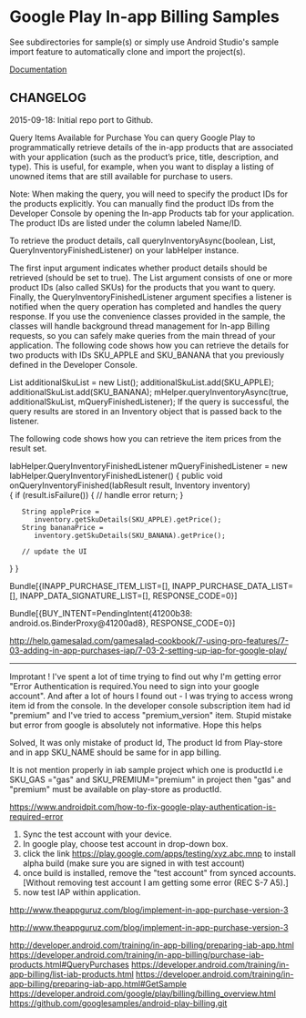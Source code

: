 Google Play In-app Billing Samples
==================================

See subdirectories for sample(s) or simply use Android Studio's sample import
feature to automatically clone and import the project(s).

[Documentation](https://developer.android.com/google/play/billing/billing_overview.html)

CHANGELOG
---------

   2015-09-18: Initial repo port to Github.
   
   
   
   
   
Query Items Available for Purchase
You can query Google Play to programmatically retrieve details of the in-app products that are associated with your application (such as the product’s price, title, description, and type). This is useful, for example, when you want to display a listing of unowned items that are still available for purchase to users.

Note: When making the query, you will need to specify the product IDs for the products explicitly. You can manually find the product IDs from the Developer Console by opening the In-app Products tab for your application. The product IDs are listed under the column labeled Name/ID.

To retrieve the product details, call queryInventoryAsync(boolean, List, QueryInventoryFinishedListener) on your IabHelper instance.

The first input argument indicates whether product details should be retrieved (should be set to true).
The List argument consists of one or more product IDs (also called SKUs) for the products that you want to query.
Finally, the QueryInventoryFinishedListener argument specifies a listener is notified when the query operation has completed and handles the query response.
If you use the convenience classes provided in the sample, the classes will handle background thread management for In-app Billing requests, so you can safely make queries from the main thread of your application.
The following code shows how you can retrieve the details for two products with IDs SKU_APPLE and SKU_BANANA that you previously defined in the Developer Console.

List additionalSkuList = new List();
additionalSkuList.add(SKU_APPLE);
additionalSkuList.add(SKU_BANANA);
mHelper.queryInventoryAsync(true, additionalSkuList,
   mQueryFinishedListener);
If the query is successful, the query results are stored in an Inventory object that is passed back to the listener.

The following code shows how you can retrieve the item prices from the result set.

IabHelper.QueryInventoryFinishedListener 
   mQueryFinishedListener = new IabHelper.QueryInventoryFinishedListener() {
   public void onQueryInventoryFinished(IabResult result, Inventory inventory)   
   {
      if (result.isFailure()) {
         // handle error
         return;
       }

       String applePrice =
          inventory.getSkuDetails(SKU_APPLE).getPrice();
       String bananaPrice =
          inventory.getSkuDetails(SKU_BANANA).getPrice();

       // update the UI 
   }
}   



Bundle[{INAPP_PURCHASE_ITEM_LIST=[], INAPP_PURCHASE_DATA_LIST=[], INAPP_DATA_SIGNATURE_LIST=[], RESPONSE_CODE=0}]


Bundle[{BUY_INTENT=PendingIntent{41200b38: android.os.BinderProxy@41200ad8}, RESPONSE_CODE=0}]


http://help.gamesalad.com/gamesalad-cookbook/7-using-pro-features/7-03-adding-in-app-purchases-iap/7-03-2-setting-up-iap-for-google-play/

***
Improtant ! I've spent a lot of time trying to find out why I'm getting error "Error Authentication is required.You need to sign into your google account". And after a lot of hours I found out - I was trying to access wrong item id from the console. In the developer console subscription item had id "premium" and I've tried to access "premium_version" item. Stupid mistake but error from google is absolutely not informative. Hope this helps


Solved, It was only mistake of product Id, The product Id from Play-store and in app SKU_NAME should be same for in app billing.


It is not mention properly in iab sample project which one is productId 
i.e SKU_GAS ="gas" and SKU_PREMIUM="premium" in project 
then 
"gas" and "premium" must be available on play-store as productId.

https://www.androidpit.com/how-to-fix-google-play-authentication-is-required-error

1) Sync the test account with your device.
2) In google play, choose test account in drop-down box.
3) click the link  https://play.google.com/apps/testing/xyz.abc.mnp to install alpha build (make sure you are signed in with test account)
4) once build is installed, remove the "test account" from synced accounts.
[Without removing test account I am getting some error (REC S-7 A5).]
5) now test IAP within application.

http://www.theappguruz.com/blog/implement-in-app-purchase-version-3

http://www.theappguruz.com/blog/implement-in-app-purchase-version-3


http://developer.android.com/training/in-app-billing/preparing-iab-app.html
https://developer.android.com/training/in-app-billing/purchase-iab-products.html#QueryPurchases
https://developer.android.com/training/in-app-billing/list-iab-products.html
https://developer.android.com/training/in-app-billing/preparing-iab-app.html#GetSample
https://developer.android.com/google/play/billing/billing_overview.html
https://github.com/googlesamples/android-play-billing.git
